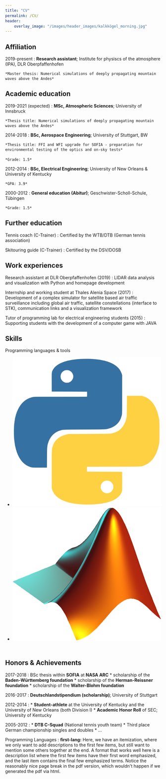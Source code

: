 ```yaml
---
title: "CV"
permalink: /CV/
header: 
    overlay_image: "/images/header_images/kalkkögel_morning.jpg"
---
```


<!--
Michael Binder
============



-->

Affiliation
---------
2019-present
:   **Research assistant**; Institute for physiscs of the atmosphere (IPA), DLR Oberpfaffenhofen
    
    *Master thesis: Numerical simulations of deeply propagating mountain waves above the Andes*

Academic education
---------

2019-2021 (expected)
:   **MSc, Atmospheric Sciences**; University of Innsbruck
    
    *Thesis title: Numerical simulations of deeply propagating mountain waves above the Andes*


2014-2018
:   **BSc, Aerospace Engineering**; University of Stuttgart, BW
    
    *Thesis title: FFI and WFI upgrade for SOFIA - preparation for environmental testing of the optics and on-sky tests*
    
    *Grade: 1.5*

2012-2014
:   **BSc, Electrical Engineering**; University of New Orleans & University of Kentucky

    *GPA: 3.9*

2000-2012
:   **General education (Abitur)**; Geschwister-Scholl-Schule, Tübingen

    *Grade: 1.5*


Further education
----------

Tennis coach (C-Trainer)
:   Certified by the WTB/DTB (German tennis association)

Skitouring guide (C-Trainer)
:   Certified by the DSV/DOSB


Work experiences
--------------------

Research assistant at DLR Oberpfaffenhofen (2019)
:   LIDAR data analysis and visualization with Python and homepage development 

Internship and working student at Thales Alenia Space (2017)
:   Development of a complex simulator for satellite based air traffic surveillance including global air traffic, satellite constellations (interface to STK), communication links and a visualization framework

Tutor of programming lab for electrical engineering students (2015)
:   Supporting students with the development of a computer game with JAVA


Skills
--------------------
Programming languages & tools

<ul class="list-inline dev-icons"  style="padding-bottom: 20pt">
    <li class="list-inline-item">
        <a href="https://www.python.org"  >
            <img src="images/icons/python.png" class="icon" alt="Python">
        </a>
    </li>
    <li class="list-inline-item">
        <a href="https://www.mathworks.com/products/matlab.html"  >
            <img src="images/icons/matlab.png" class="icon" alt="Matlab">
        </a>
    </li>
</ul>

Honors & Achievements
--------------------

2017-2018
:   BSc thesis within **SOFIA** at **NASA ARC**
    * scholarship of the **Baden-Württemberg foundation**
    * scholarship of the **Herman-Reissner foundation**
    * scholarship of the **Walter-Blohm foundation**

2016-2017
:   **Deutschlandstipendium (scholarship)**; University of Stuttgart
    

2012-2014
:   * **Student-athlete** at the University of Kentucky and the University of New Orleans (both Division I)
    * **Academic Honor Roll** of SEC; University of Kentucky

2005-2012
:   * **DTB C-Squad** (National tennis youth team)
    * Third place German championship singles and doubles
    * ...



Programming Languages
:   **first-lang:** Here, we have an itemization, where we only want
    to add descriptions to the first few items, but still want to
    mention some others together at the end. A format that works well
    here is a description list where the first few items have their
    first word emphasized, and the last item contains the final few
    emphasized terms. Notice the reasonably nice page break in the pdf
    version, which wouldn't happen if we generated the pdf via html.



[ref]: https://github.com/githubuser/superlongprojectname

